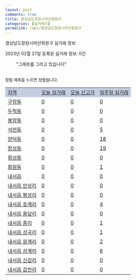 ```yaml
---
layout: post
comments: true
title: 경상남도창원시마산회원구
categories: [실거래가]
permalink: /apt/경상남도창원시마산회원구
---
```


경상남도창원시마산회원구 실거래 정보

2023년 02월 27일 등록된 실거래 정보: 0건

<!--<script async src="https://pagead2.googlesyndication.com/pagead/js/adsbygoogle.js?client=ca-pub-3485438051770037"
 crossorigin="anonymous"></script>-->

<script type="text/javascript">
  google.charts.load('current', {'packages':['corechart']});
  google.charts.setOnLoadCallback(drawChart);

  function drawChart() {
    var data = google.visualization.arrayToDataTable([['거래일', '매매', '전월세', '전매'], ['21-01', 2, 4, 0], ['21-02', 0, 3, 0], ['21-03', 0, 1, 0], ['21-04', 0, 1, 0], ['21-05', 2, 0, 0], ['21-06', 0, 2, 0], ['21-07', 0, 15, 0], ['21-08', 51, 37, 85], ['21-09', 5, 4, 1], ['21-10', 1, 3, 0], ['21-11', 10, 5, 0], ['21-12', 0, 1, 0], ['22-01', 0, 16, 19], ['22-02', 3, 6, 0], ['22-03', 214, 108, 9], ['22-04', 255, 139, 10], ['22-05', 167, 123, 5], ['22-06', 133, 142, 3], ['22-07', 103, 105, 1], ['22-08', 108, 313, 3], ['22-09', 112, 242, 1], ['22-10', 102, 177, 4], ['22-11', 95, 131, 59], ['22-12', 67, 113, 13], ['23-01', 78, 108, 8], ['23-02', 87, 88, 5]]);

    var options = {
      title: '최근 1년간 유형별 거래량 추이',
      legend: { position: 'bottom' }
    };

    setTimeout(function() {
        var chart = new google.visualization.LineChart(document.getElementById('columnchart_material'));
        chart.draw(data, (options));
        document.getElementById('loading').style.display = 'none';
        var dayLabel = (new Date()).getDay();
        if (dayLabel < 2) {
            sorttable.innerSortFunction.apply(document.getElementById('week'), []);
            sorttable.innerSortFunction.apply(document.getElementById('week'), []);        
        }
        else {
            sorttable.innerSortFunction.apply(document.getElementById('today'), []);
            sorttable.innerSortFunction.apply(document.getElementById('today'), []);
        }
    }, 200);

  }
</script>

<div id="loading" style="z-index:20; display: block; margin-left: 35px">"그래프를 그리고 있습니다"</div>
<div id="columnchart_material" style="width: 95%; margin-left: -35px; display: block"></div>
<!--<div style="width: 95%; margin-left: -35px; display: block">
      <script async src="https://pagead2.googlesyndication.com/pagead/js/adsbygoogle.js?client=ca-pub-3485438051770037"
          crossorigin="anonymous"></script>
      <ins class="adsbygoogle"
          style="display:block"
          data-ad-format="fluid"
          data-ad-layout-key="-fb+5w+4e-db+86"
          data-ad-client="ca-pub-3485438051770037"
          data-ad-slot="1827090281"></ins>
      <script>
          (adsbygoogle = window.adsbygoogle || []).push({});
      </script>
</div>-->
<br>

<font size='small' style='font-size: small;'>컬럼 제목을 누르면 정렬됩니다.</font>
<table class="sortable">
  <tr style='background-color: rgba(114, 132, 186,0.4);'>
    <td id="region"><a href="#">지역</a></td>
    <td id="today"><a href="#">오늘 실거래</a></td>
    <td id="today_new"><a href="#">오늘 신고가</a></td>
    <td id="week"><a href="#">일주일 실거래</a></td>
  </tr>

  
  <tr class="item">
    <td><a href="경상남도창원시마산회원구구암동">구암동</a></td>
    <td><a href="경상남도창원시마산회원구구암동">0</a></td>
    <td><a href="경상남도창원시마산회원구구암동">0</a></td>
    <td><a href="경상남도창원시마산회원구구암동">0</a></td>
  </tr>
    

  <tr class="item">
    <td><a href="경상남도창원시마산회원구두척동">두척동</a></td>
    <td><a href="경상남도창원시마산회원구두척동">0</a></td>
    <td><a href="경상남도창원시마산회원구두척동">0</a></td>
    <td><a href="경상남도창원시마산회원구두척동">0</a></td>
  </tr>
    

  <tr class="item">
    <td><a href="경상남도창원시마산회원구봉암동">봉암동</a></td>
    <td><a href="경상남도창원시마산회원구봉암동">0</a></td>
    <td><a href="경상남도창원시마산회원구봉암동">0</a></td>
    <td><a href="경상남도창원시마산회원구봉암동">0</a></td>
  </tr>
    

  <tr class="item">
    <td><a href="경상남도창원시마산회원구석전동">석전동</a></td>
    <td><a href="경상남도창원시마산회원구석전동">0</a></td>
    <td><a href="경상남도창원시마산회원구석전동">0</a></td>
    <td><a href="경상남도창원시마산회원구석전동">5</a></td>
  </tr>
    

  <tr class="item">
    <td><a href="경상남도창원시마산회원구양덕동">양덕동</a></td>
    <td><a href="경상남도창원시마산회원구양덕동">0</a></td>
    <td><a href="경상남도창원시마산회원구양덕동">0</a></td>
    <td><a href="경상남도창원시마산회원구양덕동">18</a></td>
  </tr>
    

  <tr class="item">
    <td><a href="경상남도창원시마산회원구합성동">합성동</a></td>
    <td><a href="경상남도창원시마산회원구합성동">0</a></td>
    <td><a href="경상남도창원시마산회원구합성동">0</a></td>
    <td><a href="경상남도창원시마산회원구합성동">19</a></td>
  </tr>
    

  <tr class="item">
    <td><a href="경상남도창원시마산회원구회성동">회성동</a></td>
    <td><a href="경상남도창원시마산회원구회성동">0</a></td>
    <td><a href="경상남도창원시마산회원구회성동">0</a></td>
    <td><a href="경상남도창원시마산회원구회성동">0</a></td>
  </tr>
    

  <tr class="item">
    <td><a href="경상남도창원시마산회원구회원동">회원동</a></td>
    <td><a href="경상남도창원시마산회원구회원동">0</a></td>
    <td><a href="경상남도창원시마산회원구회원동">0</a></td>
    <td><a href="경상남도창원시마산회원구회원동">1</a></td>
  </tr>
    

  <tr class="item">
    <td><a href="경상남도창원시마산회원구내서읍">내서읍</a></td>
    <td><a href="경상남도창원시마산회원구내서읍">0</a></td>
    <td><a href="경상남도창원시마산회원구내서읍">0</a></td>
    <td><a href="경상남도창원시마산회원구내서읍">0</a></td>
  </tr>
    

  <tr class="item">
    <td><a href="경상남도창원시마산회원구내서읍안성리">내서읍 안성리</a></td>
    <td><a href="경상남도창원시마산회원구내서읍안성리">0</a></td>
    <td><a href="경상남도창원시마산회원구내서읍안성리">0</a></td>
    <td><a href="경상남도창원시마산회원구내서읍안성리">0</a></td>
  </tr>
    

  <tr class="item">
    <td><a href="경상남도창원시마산회원구내서읍평성리">내서읍 평성리</a></td>
    <td><a href="경상남도창원시마산회원구내서읍평성리">0</a></td>
    <td><a href="경상남도창원시마산회원구내서읍평성리">0</a></td>
    <td><a href="경상남도창원시마산회원구내서읍평성리">0</a></td>
  </tr>
    

  <tr class="item">
    <td><a href="경상남도창원시마산회원구내서읍호계리">내서읍 호계리</a></td>
    <td><a href="경상남도창원시마산회원구내서읍호계리">0</a></td>
    <td><a href="경상남도창원시마산회원구내서읍호계리">0</a></td>
    <td><a href="경상남도창원시마산회원구내서읍호계리">4</a></td>
  </tr>
    

  <tr class="item">
    <td><a href="경상남도창원시마산회원구내서읍용담리">내서읍 용담리</a></td>
    <td><a href="경상남도창원시마산회원구내서읍용담리">0</a></td>
    <td><a href="경상남도창원시마산회원구내서읍용담리">0</a></td>
    <td><a href="경상남도창원시마산회원구내서읍용담리">0</a></td>
  </tr>
    

  <tr class="item">
    <td><a href="경상남도창원시마산회원구내서읍중리">내서읍 중리</a></td>
    <td><a href="경상남도창원시마산회원구내서읍중리">0</a></td>
    <td><a href="경상남도창원시마산회원구내서읍중리">0</a></td>
    <td><a href="경상남도창원시마산회원구내서읍중리">1</a></td>
  </tr>
    

  <tr class="item">
    <td><a href="경상남도창원시마산회원구내서읍상곡리">내서읍 상곡리</a></td>
    <td><a href="경상남도창원시마산회원구내서읍상곡리">0</a></td>
    <td><a href="경상남도창원시마산회원구내서읍상곡리">0</a></td>
    <td><a href="경상남도창원시마산회원구내서읍상곡리">1</a></td>
  </tr>
    

  <tr class="item">
    <td><a href="경상남도창원시마산회원구내서읍원계리">내서읍 원계리</a></td>
    <td><a href="경상남도창원시마산회원구내서읍원계리">0</a></td>
    <td><a href="경상남도창원시마산회원구내서읍원계리">0</a></td>
    <td><a href="경상남도창원시마산회원구내서읍원계리">2</a></td>
  </tr>
    

  <tr class="item">
    <td><a href="경상남도창원시마산회원구내서읍삼계리">내서읍 삼계리</a></td>
    <td><a href="경상남도창원시마산회원구내서읍삼계리">0</a></td>
    <td><a href="경상남도창원시마산회원구내서읍삼계리">0</a></td>
    <td><a href="경상남도창원시마산회원구내서읍삼계리">6</a></td>
  </tr>
    

  <tr class="item">
    <td><a href="경상남도창원시마산회원구내서읍신감리">내서읍 신감리</a></td>
    <td><a href="경상남도창원시마산회원구내서읍신감리">0</a></td>
    <td><a href="경상남도창원시마산회원구내서읍신감리">0</a></td>
    <td><a href="경상남도창원시마산회원구내서읍신감리">0</a></td>
  </tr>
    

  <tr class="item">
    <td><a href="경상남도창원시마산회원구내서읍감천리">내서읍 감천리</a></td>
    <td><a href="경상남도창원시마산회원구내서읍감천리">0</a></td>
    <td><a href="경상남도창원시마산회원구내서읍감천리">0</a></td>
    <td><a href="경상남도창원시마산회원구내서읍감천리">0</a></td>
  </tr>
    


</table>


    